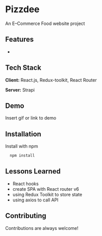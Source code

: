 
# Pizzdee
An E–Commerce Food website project
## Features
-
## Tech Stack

**Client:** React.js, Redux-toolkit, React Router

**Server:** Strapi


## Demo

Insert gif or link to demo


## Installation

Install with npm

```bash
  npm install
```
    
## Lessons Learned

- React hooks
- create SPA with React router v6
- using Redux Toolkit to store state
- using axios to call API
## Contributing

Contributions are always welcome!


